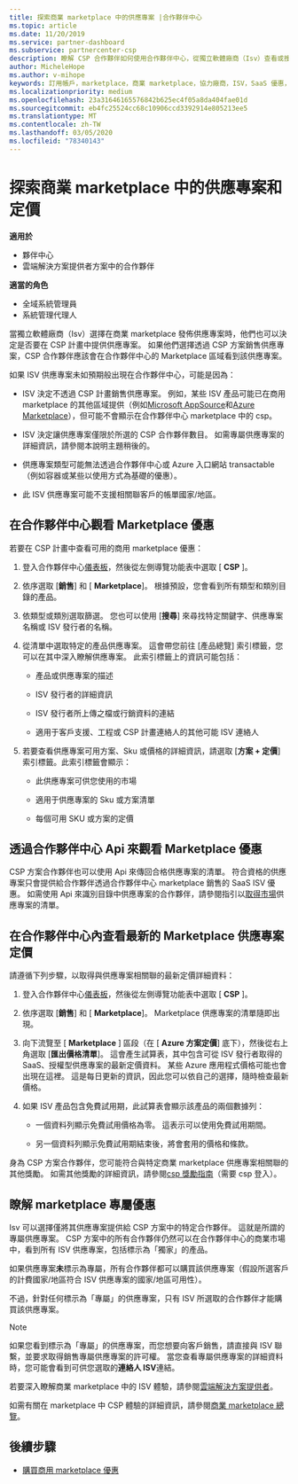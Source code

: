 ```yaml
---
title: 探索商業 marketplace 中的供應專案 |合作夥伴中心
ms.topic: article
ms.date: 11/20/2019
ms.service: partner-dashboard
ms.subservice: partnercenter-csp
description: 瞭解 CSP 合作夥伴如何使用合作夥伴中心，從獨立軟體廠商（Isv）查看或搜尋 marketplace 提供的 SaaS 供應專案或定價。
author: MicheleHope
ms.author: v-mihope
keywords: 訂用帳戶，marketplace，商業 marketplace，協力廠商，ISV，SaaS 優惠，雲端解決方案提供者方案，CSP 計畫，CSP 合作夥伴
ms.localizationpriority: medium
ms.openlocfilehash: 23a31646165576842b625ec4f05a8da404fae01d
ms.sourcegitcommit: eb4fc25524cc68c10906ccd3392914e805213ee5
ms.translationtype: MT
ms.contentlocale: zh-TW
ms.lasthandoff: 03/05/2020
ms.locfileid: "78340143"
---
```

# <a name="discover-offers-and-pricing-in-the-commercial-marketplace"></a>探索商業 marketplace 中的供應專案和定價

**適用於**

- 夥伴中心
- 雲端解決方案提供者方案中的合作夥伴

**適當的角色**

- 全域系統管理員
- 系統管理代理人

當獨立軟體廠商（Isv）選擇在商業 marketplace 發佈供應專案時，他們也可以決定是否要在 CSP 計畫中提供供應專案。 如果他們選擇透過 CSP 方案銷售供應專案，CSP 合作夥伴應該會在合作夥伴中心的 Marketplace 區域看到該供應專案。 

如果 ISV 供應專案未如預期般出現在合作夥伴中心，可能是因為：

- ISV 決定不透過 CSP 計畫銷售供應專案。 例如，某些 ISV 產品可能已在商用 marketplace 的其他區域提供（例如[Microsoft AppSource](https://appsource.microsoft.com/)和[Azure Marketplace](https://azuremarketplace.microsoft.com/)），但可能不會顯示在合作夥伴中心 marketplace 中的 csp。

- ISV 決定讓供應專案僅限於所選的 CSP 合作夥伴數目。 如需專屬供應專案的詳細資訊，請參閱本說明主題稍後的。

- 供應專案類型可能無法透過合作夥伴中心或 Azure 入口網站 transactable （例如容器或某些以使用方式為基礎的優惠）。

- 此 ISV 供應專案可能不支援相關聯客戶的帳單國家/地區。

## <a name="view-marketplace-offers-in-partner-center"></a>在合作夥伴中心觀看 Marketplace 優惠

若要在 CSP 計畫中查看可用的商用 marketplace 優惠： 

1. 登入合作夥伴中心[儀表板](https://partner.microsoft.com/dashboard)，然後從左側導覽功能表中選取 [ **CSP** ]。

2. 依序選取 [**銷售**] 和 [ **Marketplace**]。 根據預設，您會看到所有類型和類別目錄的產品。

3. 依類型或類別選取篩選。 您也可以使用 [**搜尋**] 來尋找特定關鍵字、供應專案名稱或 ISV 發行者的名稱。

4. 從清單中選取特定的產品供應專案。 這會帶您前往 [產品總覽] 索引標籤，您可以在其中深入瞭解供應專案。 此索引標籤上的資訊可能包括： 

    - 產品或供應專案的描述

    - ISV 發行者的詳細資訊

    - ISV 發行者所上傳之檔或行銷資料的連結

    - 適用于客戶支援、工程或 CSP 計畫連絡人的其他可能 ISV 連絡人

5. 若要查看供應專案可用方案、Sku 或價格的詳細資訊，請選取 [**方案 + 定價**] 索引標籤。此索引標籤會顯示：

    - 此供應專案可供您使用的市場

    - 適用于供應專案的 Sku 或方案清單

    - 每個可用 SKU 或方案的定價

## <a name="view-marketplace-offers-via-partner-center-apis"></a>透過合作夥伴中心 Api 來觀看 Marketplace 優惠

CSP 方案合作夥伴也可以使用 Api 來傳回合格供應專案的清單。 符合資格的供應專案只會提供給合作夥伴透過合作夥伴中心 marketplace 銷售的 SaaS ISV 優惠。 如需使用 Api 來識別目錄中供應專案的合作夥伴，請參閱指引以[取得市場](https://docs.microsoft.com/partner-center/develop/create-subscription-azure-marketplace-products#get-a-list-of-offers-for-a-market)供應專案的清單。

## <a name="view-the-latest-marketplace-offer-pricing-in-partner-center"></a>在合作夥伴中心內查看最新的 Marketplace 供應專案定價

請遵循下列步驟，以取得與供應專案相關聯的最新定價詳細資料：

1. 登入合作夥伴中心[儀表板](https://partner.microsoft.com/dashboard)，然後從左側導覽功能表中選取 [ **CSP** ]。

2. 依序選取 [**銷售**] 和 [ **Marketplace**]。 Marketplace 供應專案的清單隨即出現。

3. 向下流覽至 [ **Marketplace** ] 區段（在 [ **Azure 方案定價**] 底下），然後從右上角選取 [**匯出價格清單**]。 這會產生試算表，其中包含可從 ISV 發行者取得的 SaaS、授權型供應專案的最新定價資料。 某些 Azure 應用程式價格可能也會出現在這裡。 這是每日更新的資訊，因此您可以依自己的選擇，隨時檢查最新價格。

4. 如果 ISV 產品包含免費試用期，此試算表會顯示該產品的兩個數據列：

    - 一個資料列顯示免費試用價格為零。 這表示可以使用免費試用期間。

    - 另一個資料列顯示免費試用期結束後，將會套用的價格和條款。

身為 CSP 方案合作夥伴，您可能符合與特定商業 marketplace 供應專案相關聯的其他獎勵。 如需其他獎勵的詳細資訊，請參閱[csp 獎勵指南](https://aka.ms/partnerincentives)（需要 csp 登入）。

## <a name="learn-about-marketplace-exclusive-offers"></a>瞭解 marketplace 專屬優惠

Isv 可以選擇僅將其供應專案提供給 CSP 方案中的特定合作夥伴。 這就是所謂的專屬供應專案。 CSP 方案中的所有合作夥伴仍然可以在合作夥伴中心的商業市場中，看到所有 ISV 供應專案，包括標示為「獨家」的產品。

如果供應專案**未**標示為專屬，所有合作夥伴都可以購買該供應專案（假設所選客戶的計費國家/地區符合 ISV 供應專案的國家/地區可用性）。

不過，針對任何標示為「專屬」的供應專案，只有 ISV 所選取的合作夥伴才能購買該供應專案。

> [!NOTE]
> 如果您看到標示為「專屬」的供應專案，而您想要向客戶銷售，請直接與 ISV 聯繫，並要求取得銷售專屬供應專案的許可權。 當您查看專屬供應專案的詳細資料時，您可能會看到可供您選取的**連絡人 ISV**連結。

若要深入瞭解商業 marketplace 中的 ISV 體驗，請參閱[雲端解決方案提供者](https://docs.microsoft.com/azure/marketplace/cloud-solution-providers)。

如需有關在 marketplace 中 CSP 體驗的詳細資訊，請參閱[商業 marketplace 總覽](csp-commercial-marketplace-overview.md)。

## <a name="next-steps"></a>後續步驟

- [購買商用 marketplace 優惠](csp-commercial-marketplace-purchase.md)